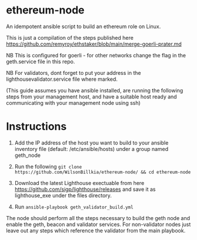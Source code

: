 # ethereum-node
An idempotent ansible script to build an ethereum role on Linux.

This is just a compilation of the steps published here https://github.com/remyroy/ethstaker/blob/main/merge-goerli-prater.md

NB This is configured for goerli - for other networks change the flag in the geth.service file in this repo.

NB For validators, dont forget to put your address in the lighthousevalidator.service file where marked. 

(This guide assumes you have ansible installed, are running the following steps from your management host, and have a suitable host ready and communicating with your management node using ssh) 

# Instructions

1. Add the IP address of the host you want to build to your ansible inventory file (default: /etc/ansible/hosts) under a group named geth_node 

2. Run the following `git clone https://github.com/WilsonBillkia/ethereum-node/ && cd ethereum-node`

3. Download the latest Lighthouse exectuable from here https://github.com/sigp/lighthouse/releases and save it as lighthouse_exe under the files directory. 

4. Run `ansible-playbook geth_validator_build.yml`

The node should perform all the steps necessary to build the geth node and enable the geth, beacon and validator services. For non-validator nodes just leave out any steps which reference the validator from the main playbook.
